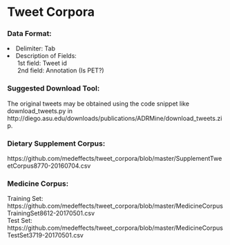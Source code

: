 # Tweet Corpora

<h3>Data Format:</h3>
<li>Delimiter: Tab</li>
<li>Description of Fields:<br />
&nbsp;&nbsp;&nbsp;&nbsp;&nbsp; 1st field: Tweet id<br />
&nbsp;&nbsp;&nbsp;&nbsp;&nbsp; 2nd field: Annotation (Is PET?)<br />
</li>

<h3>Suggested Download Tool:</h3>
The original tweets may be obtained using the code snippet like download_tweets.py in http://diego.asu.edu/downloads/publications/ADRMine/download_tweets.zip.

<h3>Dietary Supplement Corpus:</h3>
https://github.com/medeffects/tweet_corpora/blob/master/SupplementTweetCorpus8770-20160704.csv

<h3>Medicine Corpus:</h3>
Training Set: https://github.com/medeffects/tweet_corpora/blob/master/MedicineCorpusTrainingSet8612-20170501.csv<br />
Test Set: https://github.com/medeffects/tweet_corpora/blob/master/MedicineCorpusTestSet3719-20170501.csv


